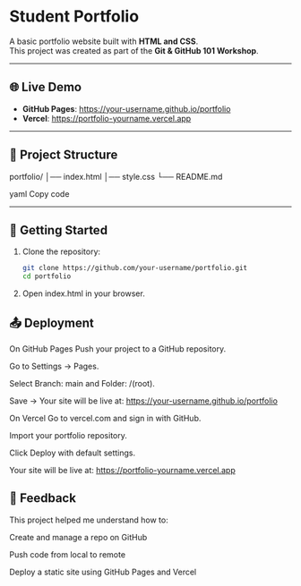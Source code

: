 # Student Portfolio

A basic portfolio website built with **HTML and CSS**.  
This project was created as part of the **Git & GitHub 101 Workshop**.

---

## 🌐 Live Demo
- **GitHub Pages**: https://your-username.github.io/portfolio  
- **Vercel**: https://portfolio-yourname.vercel.app  

---

## 📂 Project Structure
portfolio/
│── index.html
│── style.css
└── README.md

yaml
Copy code

---

## 🚀 Getting Started

1. Clone the repository:
   ```bash
   git clone https://github.com/your-username/portfolio.git
   cd portfolio
2. Open index.html in your browser.

## 📤 Deployment
On GitHub Pages
Push your project to a GitHub repository.

Go to Settings → Pages.

Select Branch: main and Folder: /(root).

Save → Your site will be live at:
https://your-username.github.io/portfolio

On Vercel
Go to vercel.com and sign in with GitHub.

Import your portfolio repository.

Click Deploy with default settings.

Your site will be live at:
https://portfolio-yourname.vercel.app

## 📝 Feedback
This project helped me understand how to:

Create and manage a repo on GitHub

Push code from local to remote

Deploy a static site using GitHub Pages and Vercel